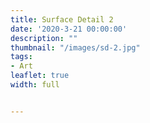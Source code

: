 ```yaml
---
title: Surface Detail 2
date: '2020-3-21 00:00:00'
description: ""
thumbnail: "/images/sd-2.jpg"
tags:
- Art
leaflet: true
width: full


---
```

<div id="image-map"></div>

<script>
    // Using leaflet.js to pan and zoom a big image.

    // create the slippy map
    var map = L.map('image-map', {
      minZoom: 1,
      maxZoom: 4,
      center: [0, 0],
      zoom: 1,
      crs: L.CRS.Simple
    });

    // dimensions of the image
    var w = 2000,
        h = 2000,
        url = '/images/surface-detail-2.jpg';

    // calculate the edges of the image, in coordinate space
    var southWest = map.unproject([0, h], map.getMaxZoom()-1);
    var northEast = map.unproject([w, 0], map.getMaxZoom()-1);
    var bounds = new L.LatLngBounds(southWest, northEast);

    // add the image overlay, 
    // so that it covers the entire map
    L.imageOverlay(url, bounds).addTo(map);

    // tell leaflet that the map is exactly as big as the image
    map.setMaxBounds(bounds);
    map.addControl(new L.Control.Fullscreen());
</script>


